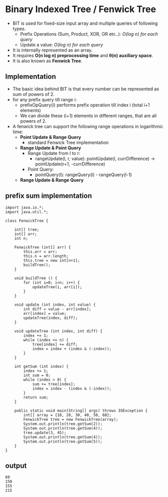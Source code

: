 # Binary Indexed Tree / Fenwick Tree
- BIT is used for fixed-size input array and multiple queries of following types.
    - Prefix Operations (Sum, Product, XOR, OR etc..): *O(log n) for each query*
    - Update a value: *O(log n) for each query*
- It is internally represented as an array.
- It requires **O(n log n) preprocessing time** and **θ(n) auxiliary space**.
- It is also known as **Fenwick Tree**.
  
## Implementation
  - The basic idea behind BIT is that every number can be represented as sum of powers of 2.
  - for any prefix query till range i:
    - prefixOpQuery(i) performs prefix operation till index i (total i+1 elements)
    - We can divide these (i+1) elements in different ranges, that are all powers of 2.
  - A fenwick tree can support the following range operations in logarithmic time:
    - **Point Update & Range Query**
        - standard Fenwick Tree implementation
    - **Range Update & Point Query**
        - Range Update from l to r:
            - rangeUpdate(l, r, value): pointUpdate(l, currDifference) -> pointUpdate(r+1, -currDifference)
        - Point Query:
            - pointQuery(l): rangeQuery(l) - rangeQuery(l-1)
    - **Range Update & Range Query**
    
## prefix sum implementation
```
import java.io.*;
import java.util.*;

class FenwickTree {

	int[] tree;
	int[] arr;
	int n;

	FenwickTree (int[] arr) {
		this.arr = arr;
		this.n = arr.length;
		this.tree = new int[n+1];
		buildTree();
	}

	void buildTree () {
		for (int i=0; i<n; i++) {
			updateTree(i, arr[i]);
		}
	}

	void update (int index, int value) {
		int diff = value - arr[index];
		arr[index] = value;
		updateTree(index, diff);
	}

	void updateTree (int index, int diff) {
		index += 1;
		while (index <= n) {
			tree[index] += diff;
			index = index + (index & (-index));
		}
	}

	int getSum (int index) {
		index += 1;
		int sum = 0;
		while (index > 0) {
			sum += tree[index];
			index = index - (index & (-index));
		}
		return sum;
	}

	public static void main(String[] args) throws IOException {
		int[] array = {10, 20, 30, 40, 50, 60};
		FenwickTree tree = new FenwickTree(array);
		System.out.println(tree.getSum(2));
		System.out.println(tree.getSum(4));
		tree.update(3, 45);
		System.out.println(tree.getSum(4));
		System.out.println(tree.getSum(5));
	}
}
```

## output
```
60
150
155
215
```
